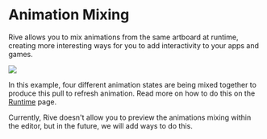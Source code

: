 # Animation Mixing

Rive allows you to mix animations from the same artboard at runtime, creating more interesting ways for you to add interactivity to your apps and games. 

![](../../.gitbook/assets/reload.gif)

In this example, four different animation states are being mixed together to produce this pull to refresh animation. Read more on how to do this on the [Runtime]() page. 

Currently, Rive doesn't allow you to preview the animations mixing within the editor, but in the future, we will add ways to do this.

